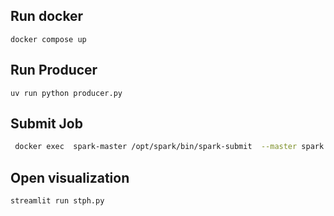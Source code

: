 ## Run docker
```
docker compose up
```

## Run Producer
```
uv run python producer.py
```

## Submit Job
```bash
 docker exec  spark-master /opt/spark/bin/spark-submit  --master spark://localhost:7077 --packages org.postgresql:postgresql:42.6.0,org.apache.spark:spark-sql-kafka-0-10_2.12:3.5.7 /opt/spark/apps/spark_streaming.py
```

## Open visualization
```
streamlit run stph.py
```